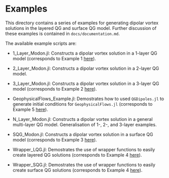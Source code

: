 # Examples

This directory contains a series of examples for generating dipolar vortex solutions in the layered QG and surface QG model. Further discussion of these examples is contained in `docs/documentation.md`.

The available example scripts are:

* 1_Layer_Modon.jl: Constructs a dipolar vortex solution in a 1-layer QG model (corresponds to Example 1 [here](https://mncrowe.github.io/QGDipoles.jl/dev/Examples/)).

* 2_Layer_Modon.jl: Constructs a dipolar vortex solution in a 2-layer QG model.

* 3_Layer_Modon.jl: Constructs a dipolar vortex solution in a 3-layer QG model (corresponds to Example 2 [here](https://mncrowe.github.io/QGDipoles.jl/dev/Examples/)).

* GeophysicalFlows_Example.jl: Demostrates how to used `QGDipoles.jl` to generate initial conditions for `GeophysicalFlows.jl` (corresponds to Example 5 [here](https://mncrowe.github.io/QGDipoles.jl/dev/Examples/)).
 
* N_Layer_Modon.jl: Constructs a dipolar vortex solution in a general multi-layer QG model. Generalisation of 1-, 2-, and 3-layer examples.

* SQG_Modon.jl: Constructs a dipolar vortex solution in a surface QG model (corresponds to Example 3 [here](https://mncrowe.github.io/QGDipoles.jl/dev/Examples/)).

* Wrapper_LQG.jl: Demostrates the use of wrapper functions to easily create layered QG solutions (corresponds to Example 4 [here](https://mncrowe.github.io/QGDipoles.jl/dev/Examples/)).

* Wrapper_SQG.jl: Demostrates the use of wrapper functions to easily create surface QG solutions (corresponds to Example 4 [here](https://mncrowe.github.io/QGDipoles.jl/dev/Examples/)).
